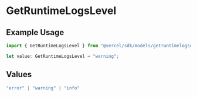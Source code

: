 # GetRuntimeLogsLevel

## Example Usage

```typescript
import { GetRuntimeLogsLevel } from "@vercel/sdk/models/getruntimelogsop.js";

let value: GetRuntimeLogsLevel = "warning";
```

## Values

```typescript
"error" | "warning" | "info"
```